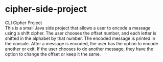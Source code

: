 # cipher-side-project
CLI Cipher Project  
This is a small Java side project that allows a user to encode a message using a shift cipher. The user chooses the offset number, and each letter is shifted in the alphabet by that number. The encoded message is printed in the console.
After a message is encoded, the user has the option to encode another or exit. If the user chooses to do another message, they have the option to change the offset or keep it the same.
